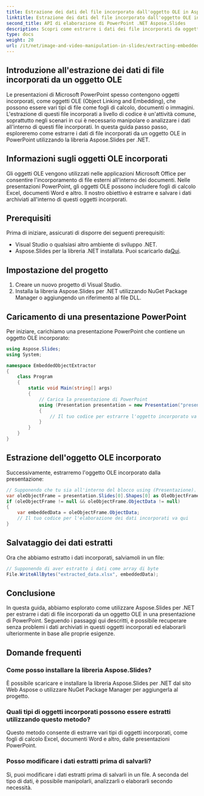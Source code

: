 ```yaml
---
title: Estrazione dei dati del file incorporato dall'oggetto OLE in Aspose.Slides
linktitle: Estrazione dei dati del file incorporato dall'oggetto OLE in Aspose.Slides
second_title: API di elaborazione di PowerPoint .NET Aspose.Slides
description: Scopri come estrarre i dati dei file incorporati da oggetti OLE nelle presentazioni di PowerPoint utilizzando Aspose.Slides per .NET. Segui questa guida passo passo con il codice sorgente per recuperare ed elaborare senza problemi i dati incorporati.
type: docs
weight: 20
url: /it/net/image-and-video-manipulation-in-slides/extracting-embedded-file-data-ole-object/
---
```


## Introduzione all'estrazione dei dati di file incorporati da un oggetto OLE

Le presentazioni di Microsoft PowerPoint spesso contengono oggetti incorporati, come oggetti OLE (Object Linking and Embedding), che possono essere vari tipi di file come fogli di calcolo, documenti o immagini. L'estrazione di questi file incorporati a livello di codice è un'attività comune, soprattutto negli scenari in cui è necessario manipolare o analizzare i dati all'interno di questi file incorporati. In questa guida passo passo, esploreremo come estrarre i dati di file incorporati da un oggetto OLE in PowerPoint utilizzando la libreria Aspose.Slides per .NET.

## Informazioni sugli oggetti OLE incorporati

Gli oggetti OLE vengono utilizzati nelle applicazioni Microsoft Office per consentire l'incorporamento di file esterni all'interno dei documenti. Nelle presentazioni PowerPoint, gli oggetti OLE possono includere fogli di calcolo Excel, documenti Word e altro. Il nostro obiettivo è estrarre e salvare i dati archiviati all'interno di questi oggetti incorporati.

## Prerequisiti

Prima di iniziare, assicurati di disporre dei seguenti prerequisiti:

- Visual Studio o qualsiasi altro ambiente di sviluppo .NET.
- Aspose.Slides per la libreria .NET installata. Puoi scaricarlo da[Qui](https://releases.aspose.com/slides/net/).

## Impostazione del progetto

1. Creare un nuovo progetto di Visual Studio.
2. Installa la libreria Aspose.Slides per .NET utilizzando NuGet Package Manager o aggiungendo un riferimento al file DLL.

## Caricamento di una presentazione PowerPoint

Per iniziare, carichiamo una presentazione PowerPoint che contiene un oggetto OLE incorporato:

```csharp
using Aspose.Slides;
using System;

namespace EmbeddedObjectExtractor
{
    class Program
    {
        static void Main(string[] args)
        {
            // Carica la presentazione di PowerPoint
            using (Presentation presentation = new Presentation("presentation.pptx"))
            {
                // Il tuo codice per estrarre l'oggetto incorporato va qui
            }
        }
    }
}
```

## Estrazione dell'oggetto OLE incorporato

Successivamente, estrarremo l'oggetto OLE incorporato dalla presentazione:

```csharp
// Supponendo che tu sia all'interno del blocco using (Presentazione).
var oleObjectFrame = presentation.Slides[0].Shapes[0] as OleObjectFrame;
if (oleObjectFrame != null && oleObjectFrame.ObjectData != null)
{
    var embeddedData = oleObjectFrame.ObjectData;
    // Il tuo codice per l'elaborazione dei dati incorporati va qui
}
```

## Salvataggio dei dati estratti

Ora che abbiamo estratto i dati incorporati, salviamoli in un file:

```csharp
// Supponendo di aver estratto i dati come array di byte
File.WriteAllBytes("extracted_data.xlsx", embeddedData);
```

## Conclusione

In questa guida, abbiamo esplorato come utilizzare Aspose.Slides per .NET per estrarre i dati di file incorporati da un oggetto OLE in una presentazione di PowerPoint. Seguendo i passaggi qui descritti, è possibile recuperare senza problemi i dati archiviati in questi oggetti incorporati ed elaborarli ulteriormente in base alle proprie esigenze.

## Domande frequenti

### Come posso installare la libreria Aspose.Slides?

È possibile scaricare e installare la libreria Aspose.Slides per .NET dal sito Web Aspose o utilizzare NuGet Package Manager per aggiungerla al progetto.

### Quali tipi di oggetti incorporati possono essere estratti utilizzando questo metodo?

Questo metodo consente di estrarre vari tipi di oggetti incorporati, come fogli di calcolo Excel, documenti Word e altro, dalle presentazioni PowerPoint.

### Posso modificare i dati estratti prima di salvarli?

Sì, puoi modificare i dati estratti prima di salvarli in un file. A seconda del tipo di dati, è possibile manipolarli, analizzarli o elaborarli secondo necessità.